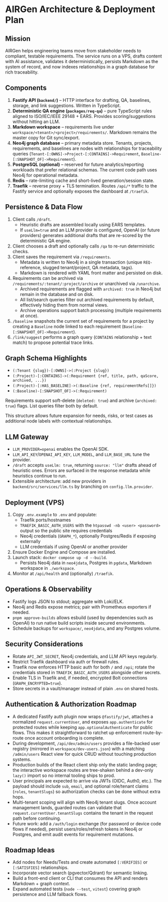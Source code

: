 # AIRGen Architecture & Deployment Plan

## Mission
AIRGen helps engineering teams move from stakeholder needs to compliant, testable requirements. The service runs on a VPS, drafts content with AI assistance, validates it deterministically, persists Markdown as the system of record, and now indexes relationships in a graph database for rich traceability.

## Components
1. **Fastify API (`backend/`)** – HTTP interface for drafting, QA, baselines, storage, and link suggestions. Written in TypeScript.
2. **Deterministic QA engine (`packages/req-qa`)** – pure TypeScript rules aligned to ISO/IEC/IEEE 29148 + EARS. Provides scoring/suggestions without hitting an LLM.
3. **Markdown workspace** – requirements live under `workspace/<tenant>/<project>/requirements/`. Markdown remains the master copy for Git sync/export.
4. **Neo4j graph database** – primary metadata store. Tenants, projects, requirements, and baselines are nodes with relationships for traceability queries (`Tenant-[:OWNS]->Project-[:CONTAINS]->Requirement`, `Baseline-[:SNAPSHOT_OF]->Requirement`).
5. **PostgreSQL (optional)** – reserved for future analytics/reporting workloads that prefer relational schemas. The current code path uses Neo4j for operational metadata.
6. **Redis** – rate-limiting cache and short-lived generation/session state.
7. **Traefik** – reverse proxy + TLS termination. Routes `/api/*` traffic to the Fastify service and optionally exposes the dashboard at `/traefik`.

## Persistence & Data Flow
1. Client calls `/draft`.
   - Heuristic drafts are assembled locally using EARS templates.
   - If `useLlm=true` and an LLM provider is configured, OpenAI (or future providers) generates additional drafts that are re-scored by the deterministic QA engine.
2. Client chooses a draft and optionally calls `/qa` to re-run deterministic checks.
3. Client saves the requirement via `/requirements`.
   - Metadata is written to Neo4j in a single transaction (unique `REQ-` reference, slugged tenant/project, QA metadata, tags).
   - Markdown is rendered with YAML front matter and persisted on disk.
4. Requirements can be archived via `/requirements/:tenant/:project/archive` or unarchived via `/unarchive`.
   - Archived requirements are flagged with `archived: true` in Neo4j but remain in the database and on disk.
   - All list/search queries filter out archived requirements by default, effectively hiding them from normal views.
   - Archive operations support batch processing (multiple requirements at once).
5. `/baseline` snapshots the current set of requirements for a project by creating a `Baseline` node linked to each requirement (`Baseline-[:SNAPSHOT_OF]->Requirement`).
6. `/link/suggest` performs a graph query (`CONTAINS` relationship + text match) to propose potential trace links.

## Graph Schema Highlights
- `(:Tenant {slug})-[:OWNS]->(:Project {slug})`
- `(:Project)-[:CONTAINS]->(:Requirement {ref, title, path, qaScore, archived, ...})`
- `(:Project)-[:HAS_BASELINE]->(:Baseline {ref, requirementRefs[]})`
- `(:Baseline)-[:SNAPSHOT_OF]->(:Requirement)`

Requirements support soft-delete (`deleted: true`) and archive (`archived: true`) flags. List queries filter both by default.

This structure allows future expansion for needs, risks, or test cases as additional node labels with contextual relationships.

## LLM Gateway
- `LLM_PROVIDER=openai` enables the OpenAI SDK.
- `LLM_API_KEY`/`OPENAI_API_KEY`, `LLM_MODEL`, and `LLM_BASE_URL` tune the provider.
- `/draft` accepts `useLlm: true`, returning `source: "llm"` drafts ahead of heuristic ones. Errors are surfaced in the response metadata while heuristics continue to run.
- Extensible architecture: add new providers in `backend/src/services/llm.ts` by branching on `config.llm.provider`.

## Deployment (VPS)
1. Copy `.env.example` to `.env` and populate:
   - Traefik ports/hostnames
   - `TRAEFIK_BASIC_AUTH_USERS` with the `htpasswd -nb <user> <password>` output so the public site requires credentials
   - Neo4j credentials (`GRAPH_*`), optionally Postgres/Redis if exposing externally
   - LLM credentials if using OpenAI or another provider
2. Ensure Docker Engine and Compose are installed.
3. Launch stack: `docker compose up -d --build`.
   - Persists Neo4j data in `neo4jdata`, Postgres in `pgdata`, Markdown workspace in `./workspace`.
4. Monitor at `/api/health` and (optionally) `/traefik`.

## Operations & Observability
- Fastify logs JSON to stdout; aggregate with Loki/ELK.
- Neo4j and Redis expose metrics; pair with Prometheus exporters if needed.
- `pnpm approve-builds` allows esbuild (used by dependencies such as OpenAI) to run native build scripts inside secured environments.
- Schedule backups for `workspace/`, `neo4jdata`, and any Postgres volume.

## Security Considerations
- Rotate `API_JWT_SECRET`, Neo4j credentials, and LLM API keys regularly.
- Restrict Traefik dashboard via auth or firewall rules.
- Traefik now enforces HTTP basic auth for both `/` and `/api`; rotate the credentials stored in `TRAEFIK_BASIC_AUTH_USERS` alongside other secrets.
- Enable TLS in Traefik and, if needed, encrypted Bolt connections (`GRAPH_ENCRYPTED=true`).
- Store secrets in a vault/manager instead of plain `.env` on shared hosts.

## Authentication & Authorization Roadmap
- A dedicated Fastify auth plugin now wraps `@fastify/jwt`, attaches a normalized `request.currentUser`, and exposes `app.authenticate` for protected routes while keeping `app.optionalAuthenticate` for public flows. This makes it straightforward to ratchet up enforcement route-by-route once account onboarding is complete.
- During development, `/api/dev/admin/users` provides a file-backed user registry (mirrored in `workspace/dev-users.json`) with a matching `/admin/users` React view for quick CRUD without touching production systems.
- Production builds of the React client ship only the static landing page; the interactive workspace routes are tree-shaken behind a dev-only `lazy()` import so no internal tooling ships to prod.
- User principals are expected to arrive via JWTs (OIDC, Auth0, etc.). The payload should include `sub`, `email`, and optional role/tenant claims (`roles`, `tenantSlugs`) so authorization checks can be done without extra hops.
- Multi-tenant scoping will align with Neo4j tenant slugs. Once account management lands, guarded routes can validate that `request.currentUser.tenantSlugs` contains the tenant in the request path before continuing.
- Future work: add a `/auth/login` exchange (for password or device code flows if needed), persist users/roles/refresh tokens in Neo4j or Postgres, and emit audit events for requirement mutations.

## Roadmap Ideas
- Add nodes for Needs/Tests and create automated `[:VERIFIES]` or `[:SATISFIES]` relationships.
- Incorporate vector search (pgvector/Qdrant) for semantic linking.
- Build a front-end client or CLI that consumes the API and renders Markdown + graph context.
- Expand automated tests (`node --test`, `vitest`) covering graph persistence and LLM fallback flows.
